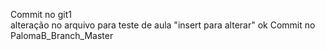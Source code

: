 Commit no git1  
alteração no arquivo para teste de aula
"insert para alterar"
ok
Commit no PalomaB_Branch_Master  
